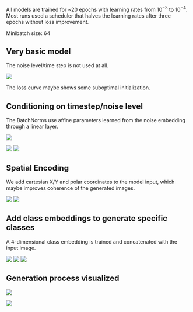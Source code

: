 All models are trained for ~20 epochs with learning rates from $10^{-3}$ to $10^{-4}$. Most runs used a scheduler that halves the learning rates after three epochs without loss improvement.

Minibatch size: 64

## Very basic model

The noise level/time step is not used at all.

![](images/loss_most_basic.png)

The loss curve maybe shows some suboptimal initialization.

## Conditioning on timestep/noise level

The BatchNorms use affine parameters learned from the noise embedding through a linear layer.

![](images/loss_noise_cond1.png)

![](images/noise_cond1.png)
![](images/noise_cond2.png)

## Spatial Encoding

We add cartesian X/Y and polar coordinates to the model input, which maybe improves coherence of the generated images.

![](images/spatial1.png)
![](images/spatial2.png)

## Add class embeddings to generate specific classes

A 4-dimensional class embedding is trained and concatenated with the input image.

![](images/class_cond1.png)
![](images/class_cond2.png)
![](images/class_cond3.png)

## Generation process visualized

![](images/process.png)

![](images/process2.png)